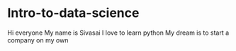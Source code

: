 # Intro-to-data-science
Hi everyone
My name is Sivasai I love to learn python
My dream is to start a company on my own
